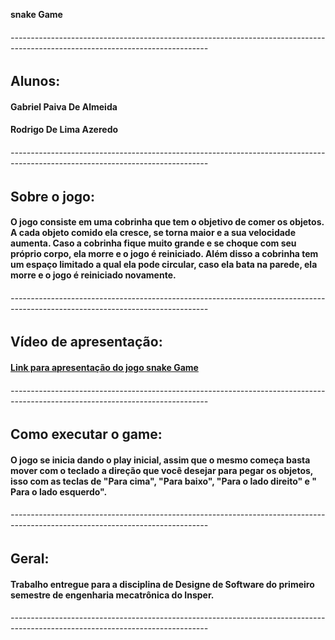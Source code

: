 **snake Game**
###### -------------------------------------------------------------------------------------------------------------------------------

## Alunos:

#### Gabriel Paiva De Almeida

#### Rodrigo De Lima Azeredo

###### -------------------------------------------------------------------------------------------------------------------------------

## Sobre o jogo:

#### O jogo consiste em uma cobrinha que tem o objetivo de comer os objetos. A cada objeto comido ela cresce, se torna maior e a sua velocidade aumenta. Caso a cobrinha fique muito grande e se choque com seu próprio corpo, ela morre e o jogo é reiniciado. Além disso a cobrinha tem um espaço limitado a qual ela pode circular, caso ela bata na parede, ela morre e o jogo é reiniciado novamente. 

###### -------------------------------------------------------------------------------------------------------------------------------

## Vídeo de apresentação:

#### [Link para apresentação do jogo snake Game](https://youtu.be/3vIJnOhtF8A)

###### -------------------------------------------------------------------------------------------------------------------------------

## Como executar o game:

#### O jogo se inicia dando o play inicial, assim que o mesmo começa basta mover com o teclado a direção que você desejar para pegar os objetos, isso com as teclas de "Para cima", "Para baixo", "Para o lado direito" e " Para o lado esquerdo". 

###### -------------------------------------------------------------------------------------------------------------------------------

## Geral:

#### Trabalho entregue para a disciplina de Designe de Software do primeiro semestre de engenharia mecatrônica do Insper.

###### -------------------------------------------------------------------------------------------------------------------------------
